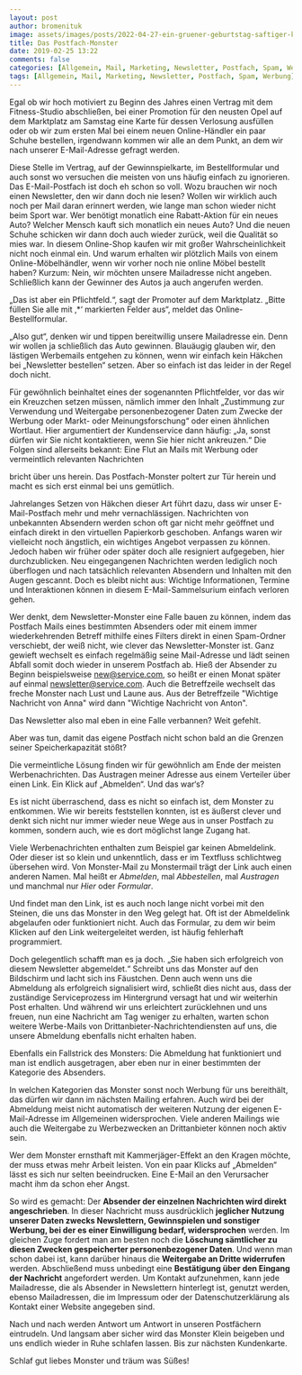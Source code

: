 ```yaml
---
layout: post
author: bromenituk
image: assets/images/posts/2022-04-27-ein-gruener-geburtstag-saftiger-karottenkuchen.png
title: Das Postfach-Monster
date: 2019-02-25 13:22
comments: false
categories: [Allgemein, Mail, Marketing, Newsletter, Postfach, Spam, Werbung]
tags: [Allgemein, Mail, Marketing, Newsletter, Postfach, Spam, Werbung]
---
```

<!-- wp:paragraph -->
<p>Egal ob wir hoch motiviert zu Beginn des Jahres einen
Vertrag mit dem Fitness-Studio abschließen, bei einer Promotion für den neusten
Opel auf dem Marktplatz am Samstag eine Karte für dessen Verlosung ausfüllen
oder ob wir zum ersten Mal bei einem neuen Online-Händler ein paar Schuhe
bestellen, irgendwann kommen wir alle an dem Punkt, an dem wir nach unserer E-Mail-Adresse
gefragt werden. &nbsp;&nbsp;&nbsp;&nbsp; </p>
<!-- /wp:paragraph -->

<!-- wp:paragraph -->
<p>Diese Stelle im Vertrag, auf der Gewinnspielkarte, im
Bestellformular und auch sonst wo versuchen die meisten von uns häufig einfach
zu ignorieren. Das E-Mail-Postfach ist doch eh schon so voll. Wozu brauchen wir
noch einen Newsletter, den wir dann doch nie lesen? Wollen wir wirklich auch
noch per Mail daran
erinnert werden, wie lange man schon wieder nicht beim Sport war. Wer benötigt
monatlich eine Rabatt-Aktion für ein neues Auto? Welcher Mensch kauft sich
monatlich ein neues Auto? Und die neuen Schuhe schicken wir dann doch auch wieder
zurück, weil die Qualität so mies war. In diesem Online-Shop kaufen wir mit
großer Wahrscheinlichkeit nicht noch einmal ein. Und warum erhalten wir plötzlich
Mails von einem Online-Möbelhändler, wenn wir vorher noch nie online Möbel
bestellt haben? Kurzum: Nein, wir möchten unsere Mailadresse nicht angeben. Schließlich
kann der Gewinner des Autos ja auch angerufen werden.</p>
<!-- /wp:paragraph -->

<!-- wp:paragraph -->
<p>„Das ist aber ein Pflichtfeld.“, sagt der Promoter auf dem
Marktplatz. „Bitte füllen Sie alle mit ‚*‘ markierten Felder aus“, meldet das Online-Bestellformular.
</p>
<!-- /wp:paragraph -->

<!-- wp:paragraph -->
<p>„Also gut“, denken wir und tippen bereitwillig unsere
Mailadresse ein. Denn wir wollen ja schließlich das Auto gewinnen. Blauäugig glauben
wir, den lästigen Werbemails entgehen zu können, wenn wir einfach kein Häkchen
bei „Newsletter bestellen“ setzen. Aber so einfach ist das leider in der Regel
doch nicht.</p>
<!-- /wp:paragraph -->

<!-- wp:paragraph -->
<p>Für gewöhnlich beinhaltet eines der sogenannten Pflichtfelder,
vor das wir ein Kreuzchen setzen müssen, nämlich immer den Inhalt „Zustimmung
zur Verwendung und Weitergabe personenbezogener Daten zum Zwecke der Werbung
oder Markt- oder Meinungsforschung“ oder einen ähnlichen Wortlaut. Hier argumentiert
der Kundenservice dann häufig: „Ja, sonst dürfen wir Sie nicht kontaktieren,
wenn Sie hier nicht ankreuzen.“ Die Folgen sind allerseits bekannt: Eine Flut an
Mails mit Werbung oder vermeintlich relevanten Nachrichten </p>
<!-- /wp:paragraph -->

<!-- wp:paragraph -->
<p>bricht über uns herein. Das Postfach-Monster poltert zur Tür
herein und macht es sich erst einmal bei uns gemütlich.</p>
<!-- /wp:paragraph -->

<!-- wp:paragraph -->
<p>Jahrelanges Setzen von Häkchen dieser Art führt dazu, dass wir
unser E-Mail-Postfach mehr und mehr vernachlässigen. Nachrichten von unbekannten
Absendern werden schon oft gar nicht mehr geöffnet und einfach direkt in den virtuellen Papierkorb geschoben. Anfangs waren wir vielleicht noch ängstlich, ein
wichtiges Angebot verpassen zu können. Jedoch haben wir früher oder später doch
alle resigniert aufgegeben,
hier durchzublicken. Neu eingegangenen Nachrichten werden lediglich noch überflogen
und nach tatsächlich relevanten Absendern und Inhalten mit den Augen gescannt.
Doch es bleibt nicht aus: Wichtige Informationen, Termine und Interaktionen
können in diesem E-Mail-Sammelsurium einfach verloren gehen.</p>
<!-- /wp:paragraph -->

<!-- wp:paragraph -->
<p>Wer denkt, dem Newsletter-Monster eine Falle bauen zu
können, indem das Postfach Mails eines bestimmten Absenders oder mit einem
immer wiederkehrenden Betreff mithilfe eines Filters direkt in einen Spam-Ordner
verschiebt, der weiß nicht, wie clever das Newsletter-Monster ist. Ganz gewieft
wechselt es einfach regelmäßig seine Mail-Adresse und lädt seinen Abfall somit
doch wieder in unserem Postfach ab. Hieß der Absender zu Beginn beispielsweise <a href="mailto:new@service.com">new@service.com</a>, so heißt er einen Monat
später auf einmal <a href="mailto:newsletter@service.com">newsletter@service.com</a>.
Auch die Betreffzeile wechselt das freche Monster nach Lust und Laune aus. Aus
der Betreffzeile "Wichtige Nachricht von Anna" wird dann "Wichtige
Nachricht von Anton". </p>
<!-- /wp:paragraph -->

<!-- wp:paragraph -->
<p>Das Newsletter also mal eben in eine Falle verbannen? Weit
gefehlt. </p>
<!-- /wp:paragraph -->

<!-- wp:paragraph -->
<p>Aber was tun, damit das eigene Postfach nicht schon bald an
die Grenzen seiner Speicherkapazität stößt?</p>
<!-- /wp:paragraph -->

<!-- wp:paragraph -->
<p>Die vermeintliche Lösung finden wir für gewöhnlich am Ende
der meisten Werbenachrichten. Das Austragen meiner Adresse aus einem Verteiler über
einen Link. Ein Klick auf „Abmelden“. Und das war‘s? </p>
<!-- /wp:paragraph -->

<!-- wp:paragraph -->
<p>Es ist nicht überraschend, dass es nicht so einfach ist, dem
Monster zu entkommen. Wie wir bereits feststellen konnten, ist es äußerst
clever und denkt sich nicht nur immer wieder neue Wege aus in unser Postfach zu
kommen, sondern auch, wie es dort möglichst lange Zugang hat.</p>
<!-- /wp:paragraph -->

<!-- wp:paragraph -->
<p>Viele Werbenachrichten enthalten zum Beispiel gar keinen
Abmeldelink. Oder dieser ist so klein und unkenntlich, dass er im Textfluss
schlichtweg übersehen wird. Von Monster-Mail zu Monstermail trägt der Link auch
einen anderen Namen. Mal heißt er <em>Abmelden</em>,
mal <em>Abbestellen</em>, mal <em>Austragen</em> und manchmal nur <em>Hier</em> oder <em>Formular</em>. </p>
<!-- /wp:paragraph -->

<!-- wp:paragraph -->
<p>Und findet man den Link, ist es auch noch lange nicht vorbei
mit den Steinen, die uns das Monster in den Weg gelegt hat. Oft ist der Abmeldelink
abgelaufen oder funktioniert nicht. Auch das Formular, zu dem wir beim Klicken
auf den Link weitergeleitet werden, ist häufig fehlerhaft programmiert.</p>
<!-- /wp:paragraph -->

<!-- wp:paragraph -->
<p>Doch gelegentlich schafft man es ja doch. „Sie haben sich
erfolgreich von diesem Newsletter abgemeldet.“ Schreibt uns das Monster auf den
Bildschirm und lacht sich ins Fäustchen. Denn auch wenn uns die Abmeldung als
erfolgreich signalisiert wird, schließt dies nicht aus, dass der zuständige
Serviceprozess im Hintergrund versagt hat und wir weiterhin Post erhalten. Und während
wir uns erleichtert zurücklehnen und uns freuen, nun eine Nachricht am Tag
weniger zu erhalten, warten schon weitere Werbe-Mails von Drittanbieter-Nachrichtendiensten
auf uns, die unsere Abmeldung ebenfalls nicht erhalten haben.</p>
<!-- /wp:paragraph -->

<!-- wp:paragraph -->
<p>Ebenfalls ein Fallstrick des Monsters: Die Abmeldung hat
funktioniert und man ist endlich ausgetragen, aber eben nur in einer bestimmten
der Kategorie des Absenders. </p>
<!-- /wp:paragraph -->

<!-- wp:paragraph -->
<p>In welchen Kategorien das Monster sonst noch Werbung für uns
bereithält, das dürfen wir dann im nächsten Mailing erfahren. Auch wird bei der
Abmeldung meist nicht automatisch der weiteren Nutzung der eigenen
E-Mail-Adresse im Allgemeinen widersprochen. Viele anderen Mailings wie auch
die Weitergabe zu Werbezwecken an Drittanbieter können noch aktiv sein.</p>
<!-- /wp:paragraph -->

<!-- wp:paragraph -->
<p>Wer dem Monster ernsthaft mit Kammerjäger-Effekt an den
Kragen möchte, der muss etwas mehr Arbeit leisten. Von ein paar Klicks auf „Abmelden“
lässt es sich nur selten beeindrucken. Eine E-Mail an den Verursacher macht ihm
da schon eher Angst. </p>
<!-- /wp:paragraph -->

<!-- wp:paragraph -->
<p>So wird es gemacht: Der <strong>Absender
der einzelnen Nachrichten wird direkt angeschrieben</strong>. In dieser Nachricht
muss ausdrücklich <strong>jeglicher Nutzung
unserer Daten zwecks Newslettern, Gewinnspielen und sonstiger Werbung, bei der
es einer Einwilligung bedarf, widersprochen</strong> werden. Im gleichen Zuge fordert
man am besten noch die <strong>Löschung
sämtlicher zu diesen Zwecken gespeicherter personenbezogener Daten</strong>. Und
wenn man schon dabei ist, kann darüber hinaus die <strong>Weitergabe an Dritte widerrufen</strong> werden. Abschließend muss unbedingt
eine <strong>Bestätigung über den Eingang der
Nachricht</strong> angefordert werden. Um Kontakt aufzunehmen, kann jede Mailadresse,
die als Absender in Newslettern hinterlegt ist, genutzt werden, ebenso Mailadressen,
die im Impressum oder der Datenschutzerklärung als Kontakt einer Website angegeben
sind. </p>
<!-- /wp:paragraph -->

<!-- wp:paragraph -->
<p>Nach und nach werden Antwort um Antwort in unseren Postfächern
eintrudeln. Und langsam aber sicher wird das Monster Klein beigeben und uns
endlich wieder in Ruhe schlafen lassen. Bis zur nächsten Kundenkarte. </p>
<!-- /wp:paragraph -->

<!-- wp:paragraph -->
<p>Schlaf gut liebes Monster und träum was Süßes! </p>
<!-- /wp:paragraph -->

<!-- wp:tadv/classic-paragraph -->
<p><img src="https://vg07.met.vgwort.de/na/4779bd897595420e872da84eb21c4a12" alt="" width="1" height="1" /></p>
<!-- /wp:tadv/classic-paragraph -->
